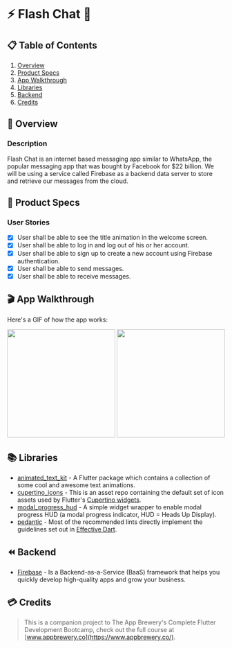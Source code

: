 # ⚡️ Flash Chat 💬

## 📋 Table of Contents
1. [Overview](#-Overview)
2. [Product Specs](#-Product-Specs)
3. [App Walkthrough](#-App-Walkthrough)
4. [Libraries](#-Libraries)
5. [Backend](#–Backend)
6. [Credits](#-Credits)

## 👀 Overview
### Description

Flash Chat is an internet based messaging app similar to WhatsApp, the popular messaging app that was bought by Facebook for $22 billion. We will be using a service called Firebase as a backend data server to store and retrieve our messages from the cloud.

## 📕 Product Specs
### User Stories

- [x] User shall be able to see the title animation in the welcome screen.
- [x] User shall be able to log in and log out of his or her account.
- [x] User shall be able to sign up to create a new account using Firebase authentication.
- [x] User shall be able to send messages.
- [x] User shall be able to receive messages.

## 🎬 App Walkthrough

Here's a GIF of how the app works:

<img src="https://raw.githubusercontent.com/py415/app-resources/master/GIFs/flutter/ios/flutter-ios-flash-chat.gif" width="250" />

<img src="https://raw.githubusercontent.com/py415/app-resources/master/GIFs/flutter/android/flutter-android-flash-chat.gif" width="250" />

## 📚 Libraries

- [animated_text_kit](https://github.com/aagarwal1012/Animated-Text-Kit) - A Flutter package which contains a collection of some cool and awesome text animations.
- [cupertino_icons](https://github.com/flutter/cupertino_icons) - This is an asset repo containing the default set of icon assets used by Flutter's [Cupertino widgets](https://github.com/flutter/flutter/tree/master/packages/flutter/lib/src/cupertino).
- [modal_progress_hud](https://github.com/mmcc007/modal_progress_hud) - A simple widget wrapper to enable modal progress HUD (a modal progress indicator, HUD = Heads Up Display).
- [pedantic](https://github.com/dart-lang/pedantic) - Most of the recommended lints directly implement the guidelines set out in [Effective Dart](https://dart.dev/guides/language/effective-dart).

## ⏪ Backend

- [Firebase](https://firebase.google.com/) - Is a Backend-as-a-Service (BaaS) framework that helps you quickly develop high-quality apps and grow your business.

## 💳 Credits

>This is a companion project to The App Brewery's Complete Flutter Development Bootcamp, check out the full course at [www.appbrewery.co](https://www.appbrewery.co/).
